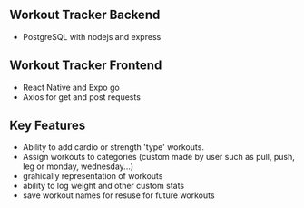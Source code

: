 ## Workout Tracker Backend

- PostgreSQL with nodejs and express

## Workout Tracker Frontend

- React Native and Expo go
- Axios for get and post requests


## Key Features
- Ability to add cardio or strength 'type' workouts.
- Assign workouts to categories (custom made by user such as pull, push, leg or monday, wednesday...)
- grahically representation of workouts
- ability to log weight and other custom stats
- save workout names for resuse for future workouts
